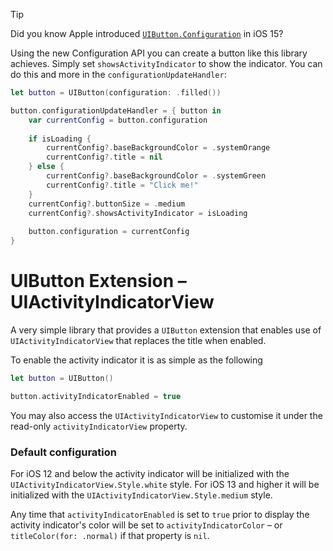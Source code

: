 > [!TIP]
> Did you know Apple introduced [`UIButton.Configuration`](https://developer.apple.com/documentation/uikit/uibutton/configuration) in iOS 15?
>
> Using the new Configuration API you can create a button like this library achieves. Simply set `showsActivityIndicator` to show the indicator. You can do this and more in the `configurationUpdateHandler`:
> ```swift
> let button = UIButton(configuration: .filled())
> 
> button.configurationUpdateHandler = { button in
>     var currentConfig = button.configuration
>     
>     if isLoading {
>         currentConfig?.baseBackgroundColor = .systemOrange
>         currentConfig?.title = nil
>     } else {
>         currentConfig?.baseBackgroundColor = .systemGreen
>         currentConfig?.title = "Click me!"
>     }
>     currentConfig?.buttonSize = .medium
>     currentConfig?.showsActivityIndicator = isLoading
>     
>     button.configuration = currentConfig
> }
> ```

# UIButton Extension – UIActivityIndicatorView 

A very simple library that provides a `UIButton` extension that enables use of `UIActivityIndicatorView` that replaces the title when enabled.

To enable the activity indicator it is as simple as the following

```swift
let button = UIButton()

button.activityIndicatorEnabled = true
```

You may also access the `UIActivityIndicatorView` to customise it under the read-only `activityIndicatorView` property.

### Default configuration

For iOS 12 and below the activity indicator will be initialized with the `UIActivityIndicatorView.Style.white` style. For iOS 13 and higher it will be initialized with the  `UIActivityIndicatorView.Style.medium` style.

Any time that `activityIndicatorEnabled` is set to `true` prior to display the activity indicator's color will be set to `activityIndicatorColor` – or `titleColor(for: .normal)` if that property is `nil`.
